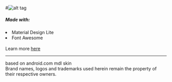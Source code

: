 #![alt tag](https://3.bp.blogspot.com/-5qpPFHO7Kcs/V1ggVRm2TKI/AAAAAAABqVw/rVtLSO8d_Fs7zHBq-iB-M89NUvAO41MFACLcB/s320/testorange-logo-long.png)<br>
<h5>Made with:</h5>
<li>Material Design Lite</li>
<li>Font Awesome</i>
<br>
<br>
Learn more <a href="http://on.dickwyn.xyz/testorange-0106">here</a>
<hr>
based on android.com mdl skin<br>
Brand names, logos and trademarks used herein remain the property of their respective owners.
